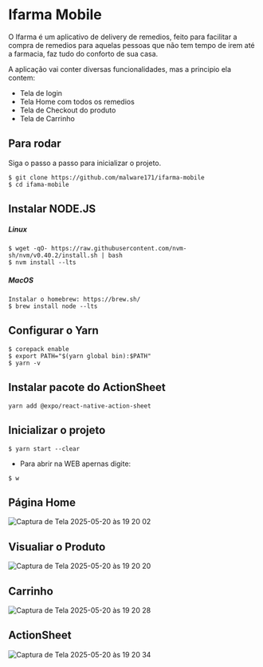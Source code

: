 # Ifarma Mobile

O Ifarma é um aplicativo de delivery de remedios, feito para facilitar a compra de remedios para aquelas pessoas que não tem tempo de irem até a farmacia, faz tudo do conforto de sua casa.

A aplicação vai conter diversas funcionalidades, mas a principio ela contem: 
- Tela de login
- Tela Home com todos os remedios
- Tela de Checkout do produto
- Tela de Carrinho



## Para rodar
Siga o passo a passo para inicializar o projeto.
```
$ git clone https://github.com/malware171/ifarma-mobile
$ cd ifama-mobile
```

## Instalar NODE.JS

##### Linux
```
$ wget -qO- https://raw.githubusercontent.com/nvm-sh/nvm/v0.40.2/install.sh | bash
$ nvm install --lts
```

##### MacOS
```
Instalar o homebrew: https://brew.sh/
$ brew install node --lts
```

## Configurar o Yarn

```
$ corepack enable
$ export PATH="$(yarn global bin):$PATH"
$ yarn -v
```
## Instalar pacote do ActionSheet
````
yarn add @expo/react-native-action-sheet
````

## Inicializar o projeto
 ```
$ yarn start --clear
 ```
- Para abrir na WEB apernas digite:
```
$ w
 ```
## Página Home

![Captura de Tela 2025-05-20 às 19 20 02](https://github.com/user-attachments/assets/d3e4ce1f-fa5c-453a-9136-c5be63100c9a)

## Visualiar o Produto
![Captura de Tela 2025-05-20 às 19 20 20](https://github.com/user-attachments/assets/8f40bbc6-46b7-4ec4-8bac-008a11c2807d)


## Carrinho

![Captura de Tela 2025-05-20 às 19 20 28](https://github.com/user-attachments/assets/2acbf832-4ecd-4d70-9ca2-5889c9290643)


## ActionSheet

![Captura de Tela 2025-05-20 às 19 20 34](https://github.com/user-attachments/assets/f2286f99-79f8-42cc-bee8-687375e7bc5c)




